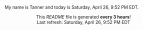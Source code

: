 My name is Tanner and today is Saturday, April 26, 9:52 PM EDT.

<p align="center">This <i>README</i> file is generated <b>every 3 hours</b>!</br>Last refresh: Saturday, April 26, 9:52 PM EDT<br /></p>
